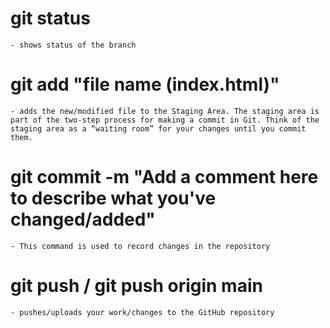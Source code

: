 # git status 
    - shows status of the branch
# git add "file name (index.html)"
    - adds the new/modified file to the Staging Area. The staging area is part of the two-step process for making a commit in Git. Think of the staging area as a “waiting room” for your changes until you commit them.
# git commit -m "Add a comment here to describe what you've changed/added"
    - This command is used to record changes in the repository
# git push / git push origin main
    - pushes/uploads your work/changes to the GitHub repository
